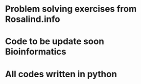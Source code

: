 # Problem solving exercises from Rosalind.info

# Code to be update soon Bioinformatics

# All codes written in python
